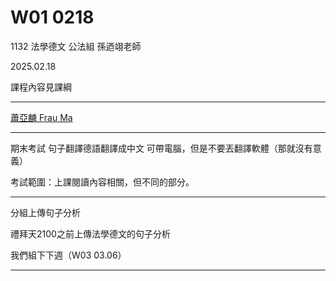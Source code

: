 
# W01 0218 


1132 法學德文 公法組 孫迺翊老師

2025.02.18

課程內容見課綱


***
[蕭亞麟 Frau Ma](https://www.google.com/search?q=%E8%95%AD%E4%BA%9E%E9%BA%9F+Frau+Ma)

***


期末考試 句子翻譯德語翻譯成中文 可帶電腦，但是不要丟翻譯軟體（那就沒有意義）

考試範圍：上課閱讀內容相關，但不同的部分。



***

分組上傳句子分析

禮拜天2100之前上傳法學德文的句子分析


我們組下下週（W03 03.06）




***


